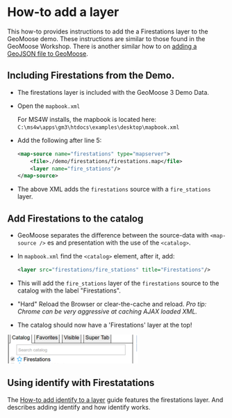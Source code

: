 # How-to add a layer

This how-to provides instructions to add the a Firestations layer to the 
GeoMoose demo.  These instructions are similar to those found in the 
GeoMoose Workshop. There is another similar how to on [adding a 
GeoJSON file to GeoMoose](./geojson.md).

## Including Firestations from the Demo.

* The firestations layer is included with the GeoMoose 3 Demo Data.
* Open the `mapbook.xml`

  For MS4W installs, the mapbook is located here: `C:\ms4w\apps\gm3\htdocs\examples\desktop\mapbook.xml`
  
* Add the following after line 5:

    ```xml
    <map-source name="firestations" type="mapserver">
        <file>./demo/firestations/firestations.map</file>
        <layer name="fire_stations"/>
    </map-source>
    ```
    
* The above XML adds the `firestations` source with a `fire_stations` layer.


## Add Firestations to the catalog

* GeoMoose separates the difference between the source-data with
  `<map-source />` es and presentation with the use of the `<catalog>`.
* In `mapbook.xml` find the `<catalog>` element, after it, add:
    ```xml
    <layer src="firestations/fire_stations" title="Firestations"/>
    ```
* This will add the `fire_stations` layer of the `firestations` source
  to the catalog with the label "Firestations".

* "Hard" Reload the Browser or clear-the-cache and reload.
  *Pro tip: Chrome can be very aggressive at caching AJAX loaded XML.*

* The catalog should now have a 'Firestations' layer at the top!

![Firestations in the catalog](../workshop/images/firestations-in-catalog.png)

## Using identify with Firestatations

The [How-to add identify to a layer](./add-identify.md) guide features the firestations layer.
And describes adding identify and how identify works.

